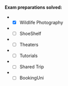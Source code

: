 
**Exam preparations solved:**

* - [x] Wildlife Photography
* - [ ] ShoeShelf
* - [ ] Theaters
* - [ ] Tutorials
* - [ ] Shared Trip
* - [ ] BookingUni